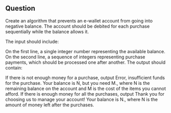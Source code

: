 ## Question
Create an algorithm that prevents an e-wallet account from going into negative balance. The account should be debited for each purchase sequentially while the balance allows it.

The input should include:

On the first line, a single integer number representing the available balance.
On the second line, a sequence of integers representing purchase payments, which should be processed one after another.
The output should contain:

If there is not enough money for a purchase, output Error, insufficient funds for the purchase. Your balance is N, but you need M., where N is the remaining balance on the account and M is the cost of the items you cannot afford.
If there is enough money for all the purchases, output Thank you for choosing us to manage your account! Your balance is N., where N is the amount of money left after the purchases.

